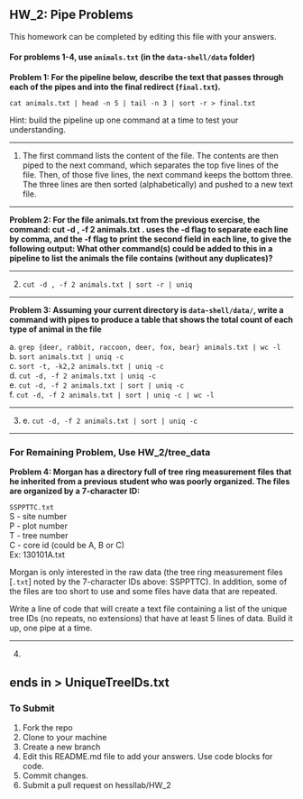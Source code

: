 
## HW_2: Pipe Problems  
This homework can be completed by editing this file with your answers.

#### For problems 1-4, use `animals.txt` (in the `data-shell/data` folder)  

__Problem 1: For the pipeline below, describe the text that passes through each of the pipes and into the final redirect (`final.txt`).__

`cat animals.txt | head -n 5 | tail -n 3 | sort -r > final.txt`

Hint: build the pipeline up one command at a time to test your understanding.

-------------
1. The first command lists the content of the file. The contents are then piped to the next command, which separates the top five lines of the file. Then, of those five lines, the next command keeps the bottom three. The three lines are then sorted (alphabetically) and pushed to a new text file. 

-------------


__Problem 2: For the file animals.txt from the previous exercise, the command: cut -d , -f 2 animals.txt . uses the -d flag to separate each line by comma, and the -f flag to print the second field in each line, to give the following output:
What other command(s) could be added to this in a pipeline to list the animals the file contains (without any duplicates)?__

-------------
2. `cut -d , -f 2 animals.txt | sort -r | uniq` 

-------------

__Problem 3: Assuming your current directory is `data-shell/data/`, write a command with pipes to produce a table that shows the total count of each type of animal in the file__

a.	`grep {deer, rabbit, raccoon, deer, fox, bear} animals.txt | wc -l`  
b.	`sort animals.txt | uniq -c`  
c.	`sort -t, -k2,2 animals.txt | uniq -c`  
d.	`cut -d, -f 2 animals.txt | uniq -c`  
e.	`cut -d, -f 2 animals.txt | sort | uniq -c`  
f.	`cut -d, -f 2 animals.txt | sort | uniq -c | wc -l`  

-------------
3. e. `cut -d, -f 2 animals.txt | sort | uniq -c`

-------------

### For Remaining Problem, Use HW_2/tree_data  

__Problem 4: Morgan has a directory full of tree ring measurement files that he inherited from a previous student who was poorly organized. The files are organized by a 7-character ID:__

`SSPPTTC.txt`  
S - site number  
P - plot number  
T - tree number  
C - core id (could be A, B or C)  
Ex: 130101A.txt  

Morgan is only interested in the raw data (the tree ring measurement files [`.txt`] noted by the 7-character IDs above: SSPPTTC). In addition, some of the files are too short to use and some files have data that are repeated. 

Write a line of code that will create a text file containing a list of the unique tree IDs (no repeats, no extensions) that have at least 5 lines of data. Build it up, one pipe at a time.

-------------
4. 
ends in > UniqueTreeIDs.txt
-------------




### To Submit
1) Fork the repo
2) Clone to your machine
3) Create a new branch
4) Edit this README.md file to add your answers.  Use code blocks for code.
5) Commit changes.
6) Submit a pull request on hessllab/HW_2

